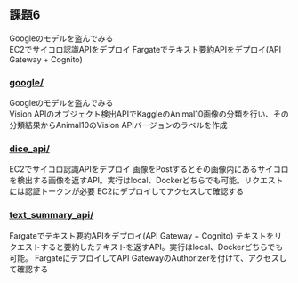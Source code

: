 ## 課題6
Googleのモデルを盗んでみる  
EC2でサイコロ認識APIをデプロイ
Fargateでテキスト要約APIをデプロイ(API Gateway + Cognito)

### [google/](./google/)
Googleのモデルを盗んでみる  
Vision APIのオブジェクト検出APIでKaggleのAnimal10画像の分類を行い、その分類結果からAnimal10のVision APIバージョンのラベルを作成


### [dice_api/](./dice_api/)
EC2でサイコロ認識APIをデプロイ
画像をPostするとその画像内にあるサイコロを検出する画像を返すAPI。実行はlocal、Dockerどちらでも可能。リクエストには認証トークンが必要
EC2にデプロイしてアクセスして確認する


### [text_summary_api/](./text_summary_api/)
Fargateでテキスト要約APIをデプロイ(API Gateway + Cognito)
テキストをリクエストすると要約したテキストを返すAPI。実行はlocal、Dockerどちらでも可能。
FargateにデプロイしてAPI GatewayのAuthorizerを付けて、アクセスして確認する

